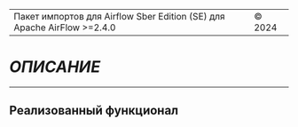 <table><tr><td>Пакет импортов для Airflow Sber Edition (SE) для Apache AirFlow >=2.4.0</td><td>&copy; 2024</td></tr></table>

# _ОПИСАНИЕ_

---

## Реализованный функционал
